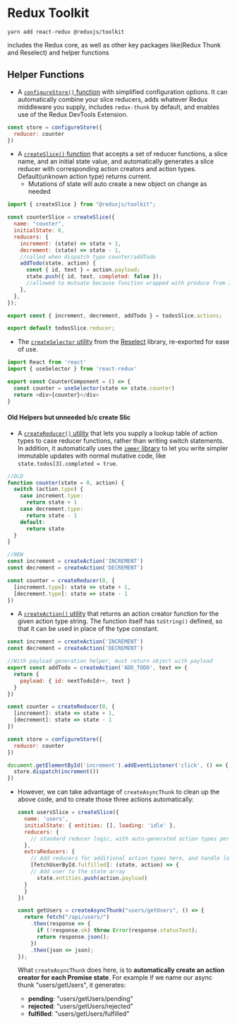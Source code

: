 # Redux Toolkit

```
yarn add react-redux @reduxjs/toolkit
```

includes the Redux core, as well as other key packages like(Redux Thunk and Reselect)  and helper functions

## Helper Functions

- A [`configureStore()` function](https://redux-toolkit.js.org/api/configureStore) with simplified configuration options. It can automatically combine your slice reducers, adds whatever Redux middleware you supply, includes `redux-thunk` by default, and enables use of the Redux DevTools Extension.

```jsx
const store = configureStore({
  reducer: counter
})
```

- A [`createSlice()` function](https://redux-toolkit.js.org/api/createSlice) that accepts a set of reducer functions, a slice name, and an initial state value, and automatically generates a slice reducer with corresponding action creators and action types. Default(unknown action type) returns current. 
  - Mutations of state will auto create a new object on change as needed

```jsx
import { createSlice } from "@reduxjs/toolkit";

const counterSlice = createSlice({
  name: "counter",
  initialState: 0,
  reducers: {
    increment: (state) => state + 1,
    decrement: (state) => state - 1,
    //called when dispatch type counter/addTodo
    addTodo(state, action) {
      const { id, text } = action.payload;
      state.push({ id, text, completed: false });
      //allowed to mutuate because function wrapped with produce from Immer library
    },
  },
});

export const { increment, decrement, addTodo } = todosSlice.actions;

export default todosSlice.reducer;
```

- The [`createSelector` utility](https://redux-toolkit.js.org/api/createSelector) from the [Reselect](https://github.com/reduxjs/reselect) library, re-exported for ease of use.

```js
import React from 'react'
import { useSelector } from 'react-redux'

export const CounterComponent = () => {
  const counter = useSelector(state => state.counter)
  return <div>{counter}</div>
}
```

#### Old Helpers but unneeded b/c create Slic

- A [`createReducer()` utility](https://redux-toolkit.js.org/api/createReducer) that lets you supply a lookup table of action types to case reducer functions, rather than writing switch statements. In addition, it automatically uses the [`immer` library](https://github.com/mweststrate/immer) to let you write simpler immutable updates with normal mutative code, like `state.todos[3].completed = true`.

```jsx
//OLD
function counter(state = 0, action) {
  switch (action.type) {
    case increment.type:
      return state + 1
    case decrement.type:
      return state - 1
    default:
      return state
  }
}

//NEW
const increment = createAction('INCREMENT')
const decrement = createAction('DECREMENT')

const counter = createReducer(0, {
  [increment.type]: state => state + 1,
  [decrement.type]: state => state - 1
})
```

- A [`createAction()` utility](https://redux-toolkit.js.org/api/createAction) that returns an action creator function for the given action type string. The function itself has `toString()` defined, so that it can be used in place of the type constant.

```jsx
const increment = createAction('INCREMENT')
const decrement = createAction('DECREMENT')

//With payload generation helper, must return object with payload
export const addTodo = createAction('ADD_TODO', text => {
  return {
    payload: { id: nextTodoId++, text }
  }
})

const counter = createReducer(0, {
  [increment]: state => state + 1,
  [decrement]: state => state - 1
})

const store = configureStore({
  reducer: counter
})

document.getElementById('increment').addEventListener('click', () => {
  store.dispatch(increment())
})
```

- However, we can take advantage of `createAsyncThunk` to clean up the above code, and to create those three actions automatically:

  ```javascript
  const usersSlice = createSlice({
    name: 'users',
    initialState: { entities: [], loading: 'idle' },
    reducers: {
      // standard reducer logic, with auto-generated action types per reducer
    },
    extraReducers: {
      // Add reducers for additional action types here, and handle loading state as needed
      [fetchUserById.fulfilled]: (state, action) => {
      // Add user to the state array
        state.entities.push(action.payload)
    }
    }
  })
  
  const getUsers = createAsyncThunk("users/getUsers", () => {
    return fetch("/api/users/")
      .then(response => {
        if (!response.ok) throw Error(response.statusText);
        return response.json();
      })
      .then(json => json);
  });
  ```
  
  What `createAsyncThunk` does here, is to **automatically create an action creator for each Promise state**. For example if we name our async thunk "users/getUsers", it generates:
  
  - **pending**: "users/getUsers/pending"
  - **rejected**: "users/getUsers/rejected"
  - **fulfilled**: "users/getUsers/fulfilled"